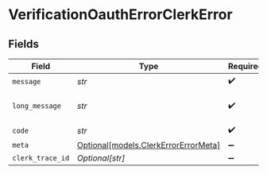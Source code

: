 # VerificationOauthErrorClerkError


## Fields

| Field                                                                    | Type                                                                     | Required                                                                 | Description                                                              | Example                                                                  |
| ------------------------------------------------------------------------ | ------------------------------------------------------------------------ | ------------------------------------------------------------------------ | ------------------------------------------------------------------------ | ------------------------------------------------------------------------ |
| `message`                                                                | *str*                                                                    | :heavy_check_mark:                                                       | N/A                                                                      | Invalid input                                                            |
| `long_message`                                                           | *str*                                                                    | :heavy_check_mark:                                                       | N/A                                                                      | The input provided does not meet the requirements.                       |
| `code`                                                                   | *str*                                                                    | :heavy_check_mark:                                                       | N/A                                                                      | 400_bad_request                                                          |
| `meta`                                                                   | [Optional[models.ClerkErrorErrorMeta]](../models/clerkerrorerrormeta.md) | :heavy_minus_sign:                                                       | N/A                                                                      | {}                                                                       |
| `clerk_trace_id`                                                         | *Optional[str]*                                                          | :heavy_minus_sign:                                                       | N/A                                                                      | trace_123456789abcd                                                      |